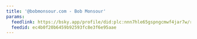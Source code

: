 ```yaml
---
title: '@bobmonsour.com - Bob Monsour'
params:
  feedlink: https://bsky.app/profile/did:plc:nnn7hle65gspngcmwf4jar7w/rss
  feedid: ec4b0f20b6459b92593fc8e3f6e95aae
---
```

